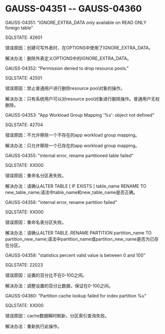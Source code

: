 # GAUSS-04351 -- GAUSS-04360<a name="ZH-CN_TOPIC_0302073031"></a>

GAUSS-04351: "IGNORE\_EXTRA\_DATA only available on READ ONLY foreign table"

SQLSTATE: 42601

错误原因：创建可写外表时，在OPTIONS中使用了IGNORE\_EXTRA\_DATA。

解决办法：删除外表定义OPTIONS中的IGNORE\_EXTRA\_DATA。

GAUSS-04352: "Permission denied to drop resource pools."

SQLSTATE: 42501

错误原因：禁止普通用户进行删除resource pool对象的操作。

解决办法：只有系统用户可以对resource pool对象进行删除操作。普通用户无权删除。

GAUSS-04353: "App Workload Group Mapping '%s': object not defined"

SQLSTATE: 42704

错误原因：不允许移除一个不存在的app workload group mapping。

解决办法：只允许移除一个已存在的app workload group mapping。

GAUSS-04355: "internal error, rename partitioned table failed"

SQLSTATE: XX000

错误原因：重命名分区表失败。

解决办法：请确认ALTER TABLE \[ IF EXISTS \] table\_name RENAME TO new\_table\_name;语法中table\_name和new\_table\_name是否正确。

GAUSS-04356: "internal error, rename partition failed"

SQLSTATE: XX000

错误原因：重命名表分区失败。

解决办法：请确认ALTER TABLE..RENAME PARTITION partition\_name TO partition\_new\_name;语法中partition\_name或partition\_new\_name是否为已存在分区。

GAUSS-04358: "statistics percent valid value is between 0 and 100"

SQLSTATE: 22023

错误原因：设置的百分比不在0-100之间。

解决办法：调整设置的百分比数据，保证在0-100之间。

GAUSS-04360: "Partition cache lookup failed for index partition %u"

SQLSTATE: XX000

错误原因：cache数据瞬时刷新，分区索引查询失败。

解决办法：重新执行此操作。

